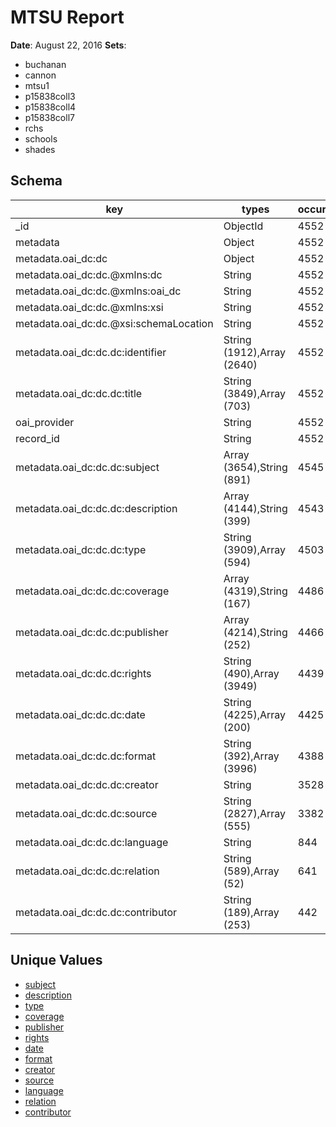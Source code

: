 # MTSU Report

**Date**: August 22, 2016
**Sets**:

* buchanan
* cannon
* mtsu1
* p15838coll3
* p15838coll4
* p15838coll7
* rchs
* schools
* shades

## Schema

| key                                    | types                      | occurrences | percents            |
| -------------------------------------- | -------------------------- | ----------- | ------------------- |
| _id                                    | ObjectId                   |        4552 | 100.000000000000000 |
| metadata                               | Object                     |        4552 | 100.000000000000000 |
| metadata.oai_dc:dc                     | Object                     |        4552 | 100.000000000000000 |
| metadata.oai_dc:dc.@xmlns:dc           | String                     |        4552 | 100.000000000000000 |
| metadata.oai_dc:dc.@xmlns:oai_dc       | String                     |        4552 | 100.000000000000000 |
| metadata.oai_dc:dc.@xmlns:xsi          | String                     |        4552 | 100.000000000000000 |
| metadata.oai_dc:dc.@xsi:schemaLocation | String                     |        4552 | 100.000000000000000 |
| metadata.oai_dc:dc.dc:identifier       | String (1912),Array (2640) |        4552 | 100.000000000000000 |
| metadata.oai_dc:dc.dc:title            | String (3849),Array (703)  |        4552 | 100.000000000000000 |
| oai_provider                           | String                     |        4552 | 100.000000000000000 |
| record_id                              | String                     |        4552 | 100.000000000000000 |
| metadata.oai_dc:dc.dc:subject          | Array (3654),String (891)  |        4545 |  99.846221441124783 |
| metadata.oai_dc:dc.dc:description      | Array (4144),String (399)  |        4543 |  99.802284710017574 |
| metadata.oai_dc:dc.dc:type             | String (3909),Array (594)  |        4503 |  98.923550087873465 |
| metadata.oai_dc:dc.dc:coverage         | Array (4319),String (167)  |        4486 |  98.550087873462218 |
| metadata.oai_dc:dc.dc:publisher        | Array (4214),String (252)  |        4466 |  98.110720562390156 |
| metadata.oai_dc:dc.dc:rights           | String (490),Array (3949)  |        4439 |  97.517574692442878 |
| metadata.oai_dc:dc.dc:date             | String (4225),Array (200)  |        4425 |  97.210017574692444 |
| metadata.oai_dc:dc.dc:format           | String (392),Array (3996)  |        4388 |  96.397188049209134 |
| metadata.oai_dc:dc.dc:creator          | String                     |        3528 |  77.504393673110727 |
| metadata.oai_dc:dc.dc:source           | String (2827),Array (555)  |        3382 |  74.297012302284713 |
| metadata.oai_dc:dc.dc:language         | String                     |         844 |  18.541300527240772 |
| metadata.oai_dc:dc.dc:relation         | String (589),Array (52)    |         641 |  14.081722319859402 |
| metadata.oai_dc:dc.dc:contributor      | String (189),Array (253)   |         442 |   9.710017574692444 |

## Unique Values

* [subject](subject.md)
* [description](description.md)
* [type](type.md)
* [coverage](coverage.md)
* [publisher](publisher.md)
* [rights](rights.md)
* [date](date.md)
* [format](format.md)
* [creator](creator.md)
* [source](source.md)
* [language](language.md)
* [relation](relation.md)
* [contributor](contributor.md)